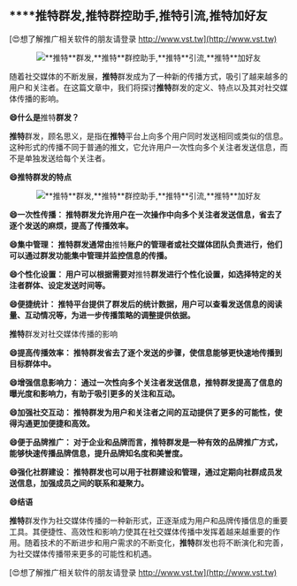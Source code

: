 ## ****推特**群发,**推特**群控助手,**推特**引流,**推特**加好友**

[😍想了解推广相关软件的朋友请登录 http://www.vst.tw](http://www.vst.tw)

 <center><img src="https://vst.tw/MP4/tuiguang/png/2.png" alt="**推特**群发,**推特**群控助手,**推特**引流,**推特**加好友"></center>

随着社交媒体的不断发展，**推特**群发成为了一种新的传播方式，吸引了越来越多的用户和关注者。在这篇文章中，我们将探讨**推特**群发的定义、特点以及其对社交媒体传播的影响。

**😄什么是**推特**群发？**

**推特**群发，顾名思义，是指在**推特**平台上向多个用户同时发送相同或类似的信息。这种形式的传播不同于普通的推文，它允许用户一次性向多个关注者发送信息，而不是单独发送给每个关注者。

**😄**推特**群发的特点**

 <center><img src="https://vst.tw/MP4/tuiguang/png/0.png" alt="**推特**群发,**推特**群控助手,**推特**引流,**推特**加好友"></center>

**😄一次性传播： **推特**群发允许用户在一次操作中向多个关注者发送信息，省去了逐个发送的麻烦，提高了传播效率。**

**😄集中管理： **推特**群发通常由**推特**账户的管理者或社交媒体团队负责进行，他们可以通过群发功能集中管理并监控信息的传播。**

**😄个性化设置： 用户可以根据需要对**推特**群发进行个性化设置，如选择特定的关注者群体、设定发送时间等。**

**😄便捷统计： **推特**平台提供了群发后的统计数据，用户可以查看发送信息的阅读量、互动情况等，为进一步传播策略的调整提供依据。**

**推特**群发对社交媒体传播的影响

**😄提高传播效率： **推特**群发省去了逐个发送的步骤，使信息能够更快速地传播到目标群体中。**

**😄增强信息影响力： 通过一次性向多个关注者发送信息，**推特**群发提高了信息的曝光度和影响力，有助于吸引更多的关注和互动。**

**😄加强社交互动： **推特**群发为用户和关注者之间的互动提供了更多的可能性，使得沟通更加便捷和高效。**

**😄便于品牌推广： 对于企业和品牌而言，**推特**群发是一种有效的品牌推广方式，能够快速传播品牌信息，提升品牌知名度和美誉度。**

**😄强化社群建设： **推特**群发也可以用于社群建设和管理，通过定期向社群成员发送信息，加强成员之间的联系和凝聚力。**

**😄结语**

**推特**群发作为社交媒体传播的一种新形式，正逐渐成为用户和品牌传播信息的重要工具。其便捷性、高效性和影响力使其在社交媒体传播中发挥着越来越重要的作用。随着技术的不断进步和用户需求的不断变化，**推特**群发也将不断演化和完善，为社交媒体传播带来更多的可能性和机遇。

[😍想了解推广相关软件的朋友请登录 http://www.vst.tw](http://www.vst.tw)



